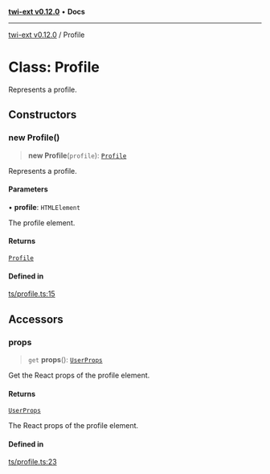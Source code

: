 [**twi-ext v0.12.0**](../README.md) • **Docs**

***

[twi-ext v0.12.0](../README.md) / Profile

# Class: Profile

Represents a profile.

## Constructors

### new Profile()

> **new Profile**(`profile`): [`Profile`](Profile.md)

Represents a profile.

#### Parameters

• **profile**: `HTMLElement`

The profile element.

#### Returns

[`Profile`](Profile.md)

#### Defined in

[ts/profile.ts:15](https://github.com/Robot-Inventor/twi-ext/blob/06f63754cd6168b31f19cf6a4c136c5a9263fb42/src/ts/profile.ts#L15)

## Accessors

### props

> `get` **props**(): [`UserProps`](../interfaces/UserProps.md)

Get the React props of the profile element.

#### Returns

[`UserProps`](../interfaces/UserProps.md)

The React props of the profile element.

#### Defined in

[ts/profile.ts:23](https://github.com/Robot-Inventor/twi-ext/blob/06f63754cd6168b31f19cf6a4c136c5a9263fb42/src/ts/profile.ts#L23)

